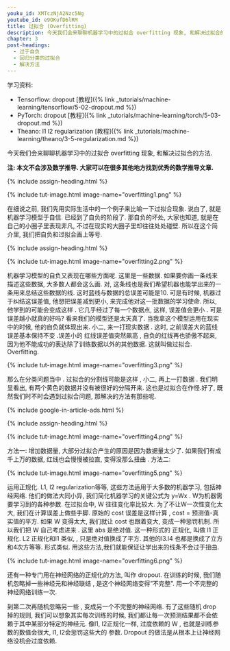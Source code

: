 ```yaml
---
youku_id: XMTczNjA2Nzc5Ng
youtube_id: e9OKufD6lRM
title: 过拟合 (Overfitting)
description: 今天我们会来聊聊机器学习中的过拟合 overfitting 现象, 和解决过拟合的方法. 在细说之前, 我们先用实际生活中的一个例子来比喻一下过拟合现象. 说白了, 就是机器学习模型于自信. 已经到了自负的阶段了. 那自负的坏处, 大家也知道, 就是在自己的小圈子里表现非凡,  不过在现实的大圈子里却往往处处碰壁. 所以在这个简介里,  我们把自负和过拟合画上等号.
chapter: 3
post-headings:
  - 过于自负
  - 回归分类的过拟合
  - 解决方法
---
```


学习资料:
  * Tensorflow: dropout [教程]({% link _tutorials/machine-learning/tensorflow/5-02-dropout.md %})
  * PyTorch: dropout [教程]({% link _tutorials/machine-learning/torch/5-03-dropout.md %})
  * Theano: l1 l2 regularization [教程]({% link _tutorials/machine-learning/theano/3-5-regularization.md %})
  
今天我们会来聊聊机器学习中的过拟合 overfitting 现象, 和解决过拟合的方法.

**注: 本文不会涉及数学推导. 大家可以在很多其他地方找到优秀的数学推导文章.**

 {% include assign-heading.html %}

{% include tut-image.html image-name="overfitting1.png" %}

在细说之前, 我们先用实际生活中的一个例子来比喻一下过拟合现象. 说白了, 就是机器学习模型于自信. 已经到了自负的阶段了. 那自负的坏处, 大家也知道, 就是在自己的小圈子里表现非凡,  不过在现实的大圈子里却往往处处碰壁. 所以在这个简介里,  我们把自负和过拟合画上等号.





 {% include assign-heading.html %}

{% include tut-image.html image-name="overfitting2.png" %}

机器学习模型的自负又表现在哪些方面呢.  这里是一些数据.  如果要你画一条线来描述这些数据, 大多数人都会这么画. 对, 这条线也是我们希望机器也能学出来的一条用来总结这些数据的线. 这时蓝线与数据的总误差可能是10. 可是有时候, 机器过于纠结这误差值, 他想把误差减到更小, 来完成他对这一批数据的学习使命. 所以, 他学到的可能会变成这样  . 它几乎经过了每一个数据点, 这样, 误差值会更小 . 可是误差越小就真的好吗? 看来我们的模型还是太天真了. 当我拿这个模型运用在现实中的时候, 他的自负就体现出来. 小二, 来一打现实数据  . 这时, 之前误差大的蓝线误差基本保持不变  .误差小的 红线误差值突然飙高 , 自负的红线再也骄傲不起来, 因为他不能成功的表达除了训练数据以外的其他数据. 这就叫做过拟合. Overfitting.

{% include tut-image.html image-name="overfitting3.png" %}

那么在分类问题当中  . 过拟合的分割线可能是这样 ,  小二, 再上一打数据 . 我们明显看出, 有两个黄色的数据并没有被很好的分隔开来. 这也是过拟合在作怪.好了, 既然我们时不时会遇到过拟合问题, 那解决的方法有那些呢.



{% include google-in-article-ads.html %}



 {% include assign-heading.html %}

{% include tut-image.html image-name="overfitting4.png" %}

方法一: 增加数据量, 大部分过拟合产生的原因是因为数据量太少了. 如果我们有成千上万的数据, 红线也会慢慢被拉直, 变得没那么扭曲  . 方法二:

{% include tut-image.html image-name="overfitting5.png" %}

运用正规化. L1, l2 regularization等等, 这些方法适用于大多数的机器学习, 包括神经网络. 他们的做法大同小异, 我们简化机器学习的关键公式为 y=Wx . W为机器需要学习到的各种参数. 在过拟合中, W 往往变化率比较大. 为了不让W一次性变化太大, 我们在计算误差上做些手脚. 原始的 cost 误差是这样计算 , cost = 预测值-真实值的平方. 如果 W 变得太大, 我们就让 cost 也跟着变大, 变成一种惩罚机制. 所以我们把 W 自己考虑进来 . 这里 abs 是绝对值. 这一种形式的 正规化, 叫做 l1  正规化. L2 正规化和l1 类似, , 只是绝对值换成了平方. 其他的l3.l4  也都是换成了立方和4次方等等. 形式类似. 用这些方法,我们就能保证让学出来的线条不会过于扭曲.

{% include tut-image.html image-name="overfitting6.png" %}

还有一种专门用在神经网络的正规化的方法, 叫作 dropout. 在训练的时候, 我们随机忽略掉一些神经元和神经联结 , 是这个神经网络变得”不完整”. 用一个不完整的神经网络训练一次. 

到第二次再随机忽略另一些 , 变成另一个不完整的神经网络. 有了这些随机 drop 掉的规则, 我们可以想象其实每次训练的时候, 我们都让每一次预测结果都不会依赖于其中某部分特定的神经元. 像l1, l2正规化一样, 过度依赖的 W  , 也就是训练参数的数值会很大, l1, l2会惩罚这些大的 参数. Dropout 的做法是从根本上让神经网络没机会过度依赖.
